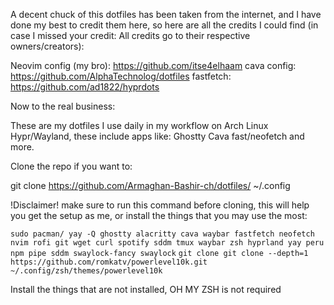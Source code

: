 A decent chuck of this dotfiles has been taken from the internet, and I have done my best to credit them here, so here are all the credits I could find (in case I missed your credit: All credits go to their respective owners/creators):

Neovim config (my bro): https://github.com/itse4elhaam
cava config: https://github.com/AlphaTechnolog/dotfiles
fastfetch: https://github.com/ad1822/hyprdots

Now to the real business:


These are my dotfiles I use daily in my workflow on Arch Linux Hypr/Wayland, these include apps like: Ghostty Cava fast/neofetch and more.

Clone the repo if you want to:

git clone https://github.com/Armaghan-Bashir-ch/dotfiles/ ~/.config

!Disclaimer! make sure to run this command before cloning, this will help you get the setup as me, or install the things that you may use the most:

```sudo pacman/ yay -Q ghostty alacritty cava waybar fastfetch neofetch nvim rofi git wget curl spotify sddm tmux waybar zsh hyprland yay peru npm pipe sddm swaylock-fancy swaylock```
```git clone git clone --depth=1 https://github.com/romkatv/powerlevel10k.git ~/.config/zsh/themes/powerlevel10k```

Install the things that are not installed, OH MY ZSH is not required
